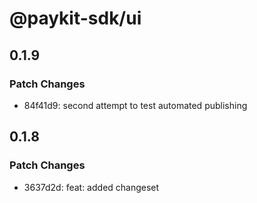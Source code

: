 # @paykit-sdk/ui

## 0.1.9

### Patch Changes

- 84f41d9: second attempt to test automated publishing

## 0.1.8

### Patch Changes

- 3637d2d: feat: added changeset
